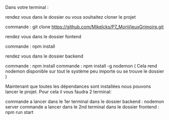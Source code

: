 Dans votre terminal :

rendez vous dans le dossier ou vous souhaitez cloner le projet

commande : git clone https://github.com/Mikelcks/P7_MonVieuxGrimoire.git

rendez vous dans le dossier fontend

commande : npm install

rendez vous dans le dossier backend

commande : npm install
commande : npm install -g nodemon ( Cela rend nodemon disponible sur tout le système peu importe ou se trouve le dossier )

Maintenant que toutes les dépendances sont installées nous pouvons lancer le projet. Pour cela il vous faudra 2 terminal:

commande a lancer dans le 1er terminal dans le dossier backend : nodemon server
commande a lancer dans le 2nd terminal dans le dossier frontend : npm run start